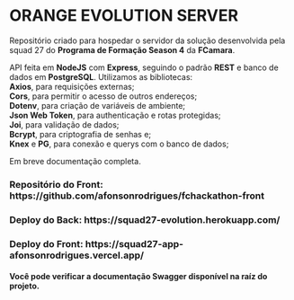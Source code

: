 <h1>ORANGE EVOLUTION SERVER</h1>
<p>
    Repositório criado para hospedar o servidor da solução desenvolvida pela squad 27 do <b>Programa de Formação Season 4</b> da <b>FCamara</b>.
</p>
<span>API feita em <b>NodeJS</b> com <b>Express</b>, seguindo o padrão <b>REST</b> e banco de dados em <b>PostgreSQL</b>. Utilizamos as bibliotecas:<br>
<b>Axios</b>, para requisições externas;<br>
<b>Cors</b>, para permitir o acesso de outros endereços;<br>
<b>Dotenv</b>, para criação de variáveis de ambiente; <br>
<b>Json Web Token</b>, para authenticação e rotas protegidas; <br>
<b>Joi</b>, para validação de dados; <br>
<b>Bcrypt</b>, para criptografia de senhas e; <br>
<b>Knex</b> e <b>PG</b>, para conexão e querys com o banco de dados;
</span>

<span>Em breve documentação completa.</span>

<h3>Repositório do Front: https://github.com/afonsonrodrigues/fchackathon-front</h4>
<h3>Deploy do Back: https://squad27-evolution.herokuapp.com/</h4>
<h3>Deploy do Front: https://squad27-app-afonsonrodrigues.vercel.app/</h4>

<h4>
    Você pode verificar a documentação Swagger disponível na raíz do projeto.
</h4>
